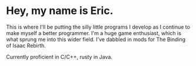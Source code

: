 # Hey, my name is Eric.

This is where I'll be putting the silly little programs I develop as I continue to make myself a better programmer.
I'm a huge game enthusiast, which is what sprung me into this wider field. I've dabbled in mods for The Binding of Isaac Rebirth.

Currently proficient in C/C++, rusty in Java. 
